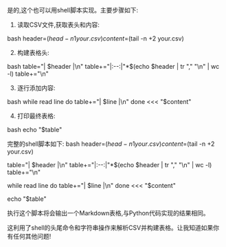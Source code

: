 是的,这个也可以用shell脚本实现。主要步骤如下:

1. 读取CSV文件,获取表头和内容:

bash
header=$(head -n 1 your.csv)
content=$(tail -n +2 your.csv)


2. 构建表格头:

bash 
table="| $header |\n"
table+="|:--:|"*$(echo $header | tr "," "\n" | wc -l) 
table+="\n"


3. 逐行添加内容:

bash
while read line 
do
    table+="| $line |\n"
done <<< "$content"


4. 打印最终表格:

bash 
echo "$table"


完整的shell脚本如下:
bash
header=$(head -n 1 your.csv)
content=$(tail -n +2 your.csv)

table="| $header |\n" 
table+="|:--:|"*$(echo $header | tr "," "\n" | wc -l)
table+="\n"

while read line 
do
    table+="| $line |\n"  
done <<< "$content"

echo "$table"


执行这个脚本将会输出一个Markdown表格,与Python代码实现的结果相同。

这利用了shell的头尾命令和字符串操作来解析CSV并构建表格。让我知道如果你有任何其他问题!
